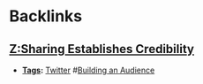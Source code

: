 
# Backlinks
## [Z:Sharing Establishes Credibility](<Z:Sharing Establishes Credibility.md>)
- **[Tags](<Tags.md>):** [Twitter](<Twitter.md>) #[Building an Audience](<Building an Audience.md>)

